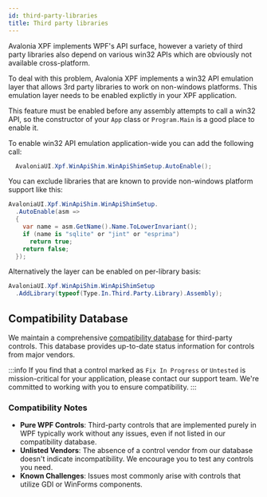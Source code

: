 ```yaml
---
id: third-party-libraries
title: Third party libraries
---
```


Avalonia XPF implements WPF's API surface, however a variety of third party libraries also depend on various win32 APIs which are obviously not available cross-platform.

To deal with this problem, Avalonia XPF implements a win32 API emulation layer that allows 3rd party libraries to work on non-windows platforms. This emulation layer needs to be enabled explictly in your XPF application.

This feature must be enabled before any assembly attempts to call a win32 API, so the constructor of your `App` class or `Program.Main` is a good place to enable it.

To enable win32 API emulation application-wide you can add the following call:

```cs
  AvaloniaUI.Xpf.WinApiShim.WinApiShimSetup.AutoEnable();
```

You can exclude libraries that are known to provide non-windows platform support like this:

```cs
AvaloniaUI.Xpf.WinApiShim.WinApiShimSetup.
  .AutoEnable(asm =>
  {
    var name = asm.GetName().Name.ToLowerInvariant();
    if (name is "sqlite" or "jint" or "esprima")
      return true;
    return false;
  });
```

Alternatively the layer can be enabled on per-library basis:

```cs
AvaloniaUI.Xpf.WinApiShim.WinApiShimSetup
  .AddLibrary(typeof(Type.In.Third.Party.Library).Assembly);
```

## Compatibility Database

We maintain a comprehensive [compatibility database](avaloniaui.net/xpf/packages) for third-party controls. This database provides up-to-date status information for controls from major vendors.

:::info 
If you find that a control marked as `Fix In Progress` or `Untested` is mission-critical for your application, please contact our support team. We're committed to working with you to ensure compatibility.
:::

### Compatibility Notes

* **Pure WPF Controls**: Third-party controls that are implemented purely in WPF typically work without any issues, even if not listed in our compatibility database.
* **Unlisted Vendors**: The absence of a control vendor from our database doesn't indicate incompatibility. We encourage you to test any controls you need.
* **Known Challenges**: Issues most commonly arise with controls that utilize GDI or WinForms components. 
  
